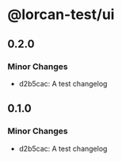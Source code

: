 # @lorcan-test/ui

## 0.2.0

### Minor Changes

- d2b5cac: A test changelog

## 0.1.0

### Minor Changes

- d2b5cac: A test changelog
